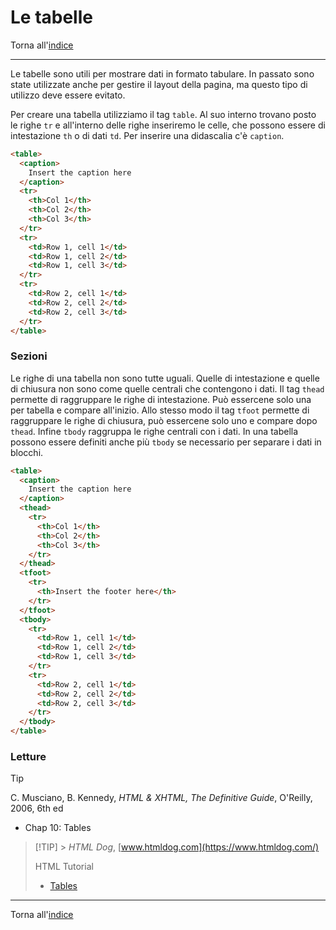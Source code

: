 # Le tabelle

Torna all'[indice](../toc.md)

---

Le tabelle sono utili per mostrare dati in formato tabulare. In passato sono
state utilizzate anche per gestire il layout della pagina, ma questo tipo di
utilizzo deve essere evitato.

Per creare una tabella utilizziamo il tag `table`. Al suo interno trovano posto
le righe `tr` e all'interno delle righe inseriremo le celle, che possono essere
di intestazione `th` o di dati `td`.
Per inserire una didascalia c'è `caption`.

```html
<table>
  <caption>
    Insert the caption here
  </caption>
  <tr>
    <th>Col 1</th>
    <th>Col 2</th>
    <th>Col 3</th>
  </tr>
  <tr>
    <td>Row 1, cell 1</td>
    <td>Row 1, cell 2</td>
    <td>Row 1, cell 3</td>
  </tr>
  <tr>
    <td>Row 2, cell 1</td>
    <td>Row 2, cell 2</td>
    <td>Row 2, cell 3</td>
  </tr>
</table>
```

### Sezioni

Le righe di una tabella non sono tutte uguali. Quelle di intestazione e quelle
di chiusura non sono come quelle centrali che contengono i dati.
Il tag `thead` permette di raggruppare le righe di intestazione. Può essercene
solo una per tabella e compare all'inizio. Allo stesso modo il tag `tfoot`
permette di raggruppare le righe di chiusura, può essercene solo uno e compare
dopo `thead`. Infine `tbody` raggruppa le righe centrali con i dati.
In una tabella possono essere definiti anche più `tbody` se necessario per separare i dati in blocchi.

```html
<table>
  <caption>
    Insert the caption here
  </caption>
  <thead>
    <tr>
      <th>Col 1</th>
      <th>Col 2</th>
      <th>Col 3</th>
    </tr>
  </thead>
  <tfoot>
    <tr>
      <th>Insert the footer here</th>
    </tr>
  </tfoot>
  <tbody>
    <tr>
      <td>Row 1, cell 1</td>
      <td>Row 1, cell 2</td>
      <td>Row 1, cell 3</td>
    </tr>
    <tr>
      <td>Row 2, cell 1</td>
      <td>Row 2, cell 2</td>
      <td>Row 2, cell 3</td>
    </tr>
  </tbody>
</table>
```

### Letture

> [!TIP]
> C. Musciano, B. Kennedy, _HTML & XHTML, The Definitive Guide_, O'Reilly, 2006, 6th ed
>
> - Chap 10: Tables

> [!TIP] > _HTML Dog_, [www.htmldog.com](https://www.htmldog.com/)
>
> HTML Tutorial
>
> - [Tables](https://www.htmldog.com/guides/html/beginner/tables/)

---

Torna all'[indice](../toc.md)
